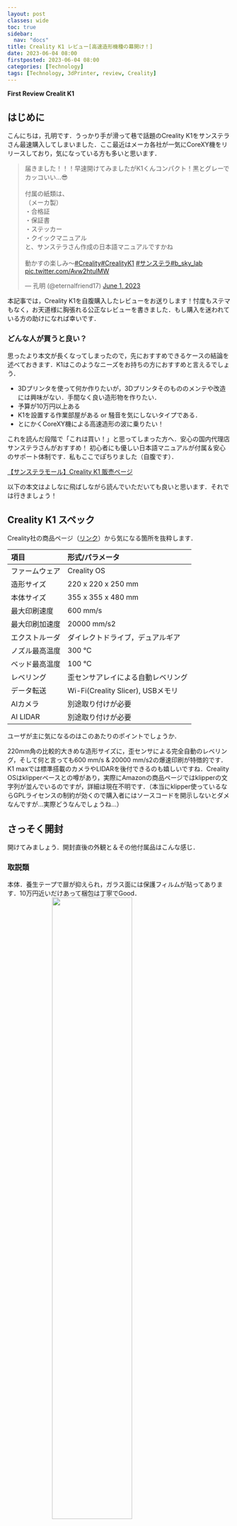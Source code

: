 ```yaml
---
layout: post
classes: wide
toc: true
sidebar:
  nav: "docs"
title: Creality K1 レビュー[高速造形機種の幕開け！]
date: 2023-06-04 08:00
firstposted: 2023-06-04 08:00
categories: [Technology]
tags: [Technology, 3dPrinter, review, Creality]
---
```


**First Review Crealit K1**

## はじめに
こんにちは，孔明です．うっかり手が滑って巷で話題のCreality K1をサンステラさん最速購入してしまいました．ここ最近はメーカ各社が一気にCoreXY機をリリースしており，気になっている方も多いと思います．

<!-- more -->

<blockquote class="twitter-tweet"><p lang="ja" dir="ltr">届きました！！！早速開けてみましたがK1くんコンパクト！黒とグレーでカッコいい…😎<br><br>付属の紙類は、<br>（メーカ製）<br>・合格証<br>・保証書<br>・ステッカー<br>・クイックマニュアル<br>と、サンステラさん作成の日本語マニュアルですかね<br><br>動かすの楽しみ〜<a href="https://twitter.com/hashtag/Creality?src=hash&amp;ref_src=twsrc%5Etfw">#Creality</a><a href="https://twitter.com/hashtag/CrealityK1?src=hash&amp;ref_src=twsrc%5Etfw">#CrealityK1</a> <a href="https://twitter.com/hashtag/%E3%82%B5%E3%83%B3%E3%82%B9%E3%83%86%E3%83%A9?src=hash&amp;ref_src=twsrc%5Etfw">#サンステラ</a><a href="https://twitter.com/hashtag/b_sky_lab?src=hash&amp;ref_src=twsrc%5Etfw">#b_sky_lab</a> <a href="https://t.co/Avw2htulMW">pic.twitter.com/Avw2htulMW</a></p>&mdash; 孔明 (@eternalfriend17) <a href="https://twitter.com/eternalfriend17/status/1664091848833646592?ref_src=twsrc%5Etfw">June 1, 2023</a></blockquote> <script async src="https://platform.twitter.com/widgets.js" charset="utf-8"></script>

本記事では，Creality K1を自腹購入したレビューをお送りします！忖度もステマもなく，お天道様に胸張れる公正なレビューを書きました．もし購入を迷われている方の助けになれば幸いです．


### どんな人が買うと良い？
思ったより本文が長くなってしまったので，先におすすめできるケースの結論を述べておきます．K1はこのようなニーズをお持ちの方におすすめと言えるでしょう．

- 3Dプリンタを使って何か作りたいが，3Dプリンタそのもののメンテや改造には興味がない．手間なく良い造形物を作りたい．
- 予算が10万円以上ある
- K1を設置する作業部屋がある or 騒音を気にしないタイプである．
- とにかくCoreXY機による高速造形の波に乗りたい！

これを読んだ段階で「これは買い！」と思ってしまった方へ．安心の国内代理店サンステラさんがおすすめ！
初心者にも優しい日本語マニュアルが付属＆安心のサポート体制です．私もここでぽちりました（自腹です）．

[【サンステラモール】Creality K1 販売ページ](https://c.affitch.com?ref=7ME5ZDYDWMYY&url=https://sunstella.co.jp/products/k1)

以下の本文はよしなに飛ばしながら読んでいただいても良いと思います．それでは行きましょう！


## Creality K1 スペック

Creality社の商品ページ（[リンク](https://www.creality.com/products/creality-k1-3d-printer)）から気になる箇所を抜粋します．

| 項目 | 形式/パラメータ |
| :---- | :---- |
| ファームウェア | Creality OS |
| 造形サイズ | 220 x 220 x 250 mm |
| 本体サイズ | 355 x 355 x 480 mm |
| 最大印刷速度 | 600 mm/s |
| 最大印刷加速度 | 20000 mm/s2 | 
| エクストルーダ | ダイレクトドライブ，デュアルギア |
| ノズル最高温度 | 300 ℃ |
| ベッド最高温度 | 100 ℃ |
| レベリング | 歪センサアレイによる自動レベリング |
| データ転送 | Wi-Fi(Creality Slicer), USBメモリ |
| AIカメラ | 別途取り付けが必要 |
| AI LIDAR | 別途取り付けが必要 |


ユーザが主に気になるのはこのあたりのポイントでしょうか．

220mm角の比較的大きめな造形サイズに，歪センサによる完全自動のレベリング，そして何と言っても600 mm/s & 20000 mm/s2の爆速印刷が特徴的です．K1 maxでは標準搭載のカメラやLIDARを後付できるのも嬉しいですね．Creality OSはklipperベースとの噂があり，実際にAmazonの商品ページではklipperの文字列が並んでいるのですが，詳細は現在不明です．（本当にklipper使っているならGPLライセンスの制約が効くので購入者にはソースコードを開示しないとダメなんですが…実際どうなんでしょうね…）


## さっそく開封
開けてみましょう．開封直後の外観と＆その他付属品はこんな感じ．


### 取説類
本体．養生テープで扉が抑えられ，ガラス面には保護フィルムが貼ってあります．10万円近いだけあって梱包は丁寧でGood．
<img src="https://lh3.googleusercontent.com/pw/AJFCJaWjwGB0xMZ-UEkuedEE8NLo8JG7aSoVrjpaKVuZquvwBphQZ4N7CoXf2AfFxx5ti-3cDtdCkpwf3ZMinSn4WMrXgeBX5BkM7IeR_fQn1FWx7IyM92A05s2tXPEQ5XNnfk4u0kH1wAVV8jEHevbIky8YSQ=w670-h893-s-no?authuser=0" width="60%" style="display: block; margin: auto;">

付属の紙類は，
メーカ製：
- 合格証
- 保証書
- ステッカー
- クイックマニュアル

サンステラさん購入特典：
- 日本語マニュアル

ですかね．~~三角形の合格証これいる…？？~~ Crealiryのゆるキャラステッカーは地味に嬉しいです．こんなんなんぼあっても良いですからね．

メーカ製のクイックマニュアルは「いつもの中華製簡易マニュアル」って感じのあっさりした内容．初心者の方はサンステラさん作成の日本語マニュアルを読むのがおすすめです．

<img src="https://lh3.googleusercontent.com/pw/AJFCJaU5Yd-oI5-cFXODv2Y5jsz5rQ23AC_uoBRfO101rQwDgt9nGpSkVpcGTJjfRTqml83MowyANqnWwbL2VOJiTkfxTdwNYUtLesfc_Q73_nv6or5T7YbjX5X50z09S2B18R3piDE6tks27Pz-muzuDdKRfg=w670-h893-s-no?authuser=0" width="60%" style="display: block; margin: auto;">


### その他の付属品

他には，
- いつものメンテ工具一式（レンチ，ニッパーなど）
- Hyper PLA フィラメント 200g
- スティックのり
- グリス
などが入っています．


<img src="https://lh3.googleusercontent.com/pw/AJFCJaVum64XgbIpDGP-SVM9bdqLwLyHJBKjrPvZHzd7xlZXdTyAcFtZdj_0xiQW3bLPJRToKSgrkTGb51VAoa-gSvxan9GP0bCHUtS9m7yFWGsIx8i_Z8mKosh_GptlVrntWfGq8EyFLzB8IRqTKdCKqO0piQ=w670-h893-s-no?authuser=0" width="60%" style="display: block; margin: auto;">


Hyper PLAがちゃんとサンプルで付いてくるのは非常にありがたい．買ってすぐ爆速印刷で遊べます．Hyper PLA通常のPLAよりも溶けやすく（もしかすると固まりやすい？），高速印刷に調整された特性があります．そのため，Hyper PLA想定の印刷速度で通常のPLAを使うとノズル詰まりの原因にもなったりしますので，高速印刷を行いたい場合は適したフィラメントを使うようにしましょう．

<img src="https://lh3.googleusercontent.com/pw/AJFCJaX-BYOW4scGoX4LcfZdN8dUYCZg1yvGkP0vJbLTJY-bZZFXFbzhnsVJTBJKLm-qPv1jScZ9IgTfVEFD4sNLc5HXjEnbS0jaQkUoca9Ts5eAFBRO3H3y-3UeUOpCExHTti-rZNjoBLS7lWtW0EyIUKw4mw=w670-h893-s-no?authuser=0" width="60%" style="display: block; margin: auto;">

この渋ーーいフォントのグリス，嫌いじゃないですよ．

## 開梱

梱包材を外していきます．公式が開梱動画をアップしてくれているので，これを参考にするのが良いでしょう．

<blockquote class="twitter-tweet"><p lang="ja" dir="ltr">【K1　箱出し動画】<br>明日からK1の5月入荷分が出荷開始になります！<br>箱からの出し方もちょっと癖があるので、<br>こちらの動画を事前にご確認ください！<a href="https://t.co/edKnDmrf89">https://t.co/edKnDmrf89</a></p>&mdash; 【3Dプリンター】サンステラ公式 (@sunstella_3d) <a href="https://twitter.com/sunstella_3d/status/1663503687929716736?ref_src=twsrc%5Etfw">May 30, 2023</a></blockquote> <script async src="https://platform.twitter.com/widgets.js" charset="utf-8"></script>

スポンジ外し……
<img src="https://lh3.googleusercontent.com/pw/AJFCJaX_Hdv-vFVydY-ShHivFcIUVeTiFmJmYlOyA4cJ-qpeC7fGP6uGuhjGwbpGc44xzRNQ6ggZH436QP61qzlrmgaAh9sed-KUJ3R0AgAmecekK0NBuy8PwMt5L_YFCProDFT0TrInQ589AY6zyvu879tiYg=w1190-h893-s-no?authuser=0" width="50%" style="display: block; margin: auto;">

庫内もしっかり緩衝材が詰まっています．
このスポンジを取り外した後に，ステージを固定しているネジを3本外す必要があります．
写真撮り忘れましたが，日本語マニュアルにも開梱動画にも載っているのでそちらを見てください．

<img src="https://lh3.googleusercontent.com/pw/AJFCJaVUohGoge2s4ewfGFhcvJ1YO_L7jdcORrl1GQO8qL8xGPNLzjTa7HkqbXZI99nZ1pspzdYYbHxPgGMTgZiPw8fgVDN7ltlA7jr76xGR1Xe7-Ugmkw2SgaWA2Jbp13iZmNkXmpL35Vgns3m2xOo0AXYPoA=w670-h893-s-no?authuser=0" width="60%" style="display: block; margin: auto;">


## 各部を見てみよう

ビルドプレートはこんな感じ．AmazonでPEIを名乗って交換品が売られていたので，きっとPEIなんだと思います．

<img src="https://lh3.googleusercontent.com/pw/AJFCJaWy8ejHG4vLqMKMmCCCAanwMRElVOg6ZgIklf-H4WyPkOl7bReAopTuVZgy6c-LJcj9iL3ShG3e6bR9eiNQV9u6wuROGShN_LwoGYiEK_JDgjFwRGlK5u4wy2fl7162GRfY0LxWKva_-YJ03M22ypl-WQ=w670-h893-s-no?authuser=0" width="60%" style="display: block; margin: auto;">


このプレート，奥に2箇所の切り欠きがあり，ステージのボルトの頭と噛み合うようになっています．これにより横方向の位置決めがストレスなく行えるわけです．考えた人は天才だと思います．Ender5-S1の頃からあるようですね．
<img src="https://lh3.googleusercontent.com/pw/AJFCJaVRkQKPC0ulhsZd6EhUx1yGqj1wQ_L7nMyczzhxEq0vBL8HYKCh9Z8Wq8N9I6x4jfei9LZG0NbOgqKXlE9zUvItCTMYrS1U37dCsytLHsEOaLK5xtTz8gEszdPEHEdTSmihP7z_3886scwZp3iv2QYnBw=w1190-h893-s-no?authuser=0" width="60%" style="display: block; margin: auto;">


プリントヘッドを駆動するためのモータ．CoreXYにおいてはAモータ（反対側はBモータ）と呼ばれることが多いですね．さすが高速印刷を謳っている機種，普段見るステッピングモータよりも1.5倍くらい長いです．
<img src="https://lh3.googleusercontent.com/pw/AJFCJaVVubZN8BufZKA5nNzaEqcgAPQxcFyUoSBnAkK7B6XxP_2oljV39xiFP9UAbnUqg-Bn7GV8e3MKN7R9SKVs2sAG8ccvbp6ahIyw_5MkUkdZCHLk1yfm4yqQ8wPyHNYKC3JQ7vkTER0GsKj6j3tNDiX5hw=w670-h893-s-no?authuser=0" width="60%" style="display: block; margin: auto;">

そして海外レビューで話題になってた歯付きプーリの幅とベルトの幅はやっぱり丁度ではないですね．

素人的には
・どうせテンションかかってるので摩擦でズレは抑え込まれる
・むしろベルトの側面が擦れないので良いのでは？

とか思ってるんですけど実際どうなんでしょう？詳しい方いらしたらTwitterで教えてください！

## 初期設定は自己診断だけ

開封が済んだら取説に従って自己診断を行います．加熱テストやファンの駆動テスト，共振を抑え込んで造形品質を上げるためのInput Shaperの調整，オートレベリングが走ります．

基本的に15分くらい休憩して待ってればOK．これが終わればフィラメントをセットして即印刷できます．セットアップも爆速ですね！！！「小難しい調整とかメンテはしたくない，私は出てくる造形物にしか興味ないんだ！！！」というニーズがある方に超おすすめできます．ノズルとベッドの隙間の調整のためにコピー用紙シャカシャカしなくて良いのは，初心者の間口を広げる観点で非常に有用だと思います．

<img src="https://lh3.googleusercontent.com/pw/AJFCJaUeYhaMWYWx0Tq20fIxkBvsEzKNCzLOrak8bTvtPUgsOM7WkmPQskZ6TThIbCcwzptH08cDIzAtbfeV4zIy41oVDlzIFYPOUnvUkA96rVyf4UplqOBL6m9BU6d_aNlWx8C5VfW4xrDOE73xizdGWyGeIw=w1190-h893-s-no?authuser=0" width="70%" style="display: block; margin: auto;">


オートレベリングの様子はこちら．
<blockquote class="twitter-tweet"><p lang="ja" dir="ltr">オートレベリング <a href="https://t.co/diiNatjJAH">pic.twitter.com/diiNatjJAH</a></p>&mdash; 孔明 (@eternalfriend17) <a href="https://twitter.com/eternalfriend17/status/1664280996630659080?ref_src=twsrc%5Etfw">June 1, 2023</a></blockquote> <script async src="https://platform.twitter.com/widgets.js" charset="utf-8"></script>


## Hyper PLAで色々印刷してみよう！

それではいよいよHyper PLAで調整も兼ねて出力いってみましょう！

### 高速印刷のテスト
まずはK1最大の特徴である600mm/sの超高速印刷から．本体内にデモ用のデータが最初から入っているので，これをポチれば始まります．


<blockquote class="twitter-tweet"><p lang="ja" dir="ltr">うぉぉぉおおおおおおお速いいいいいいいいこれがK1くんの本気<br><br>ドア開けて撮影してるのが怖いレベルで速い、そして当然だけど流石に音は気になる<a href="https://twitter.com/hashtag/Creality?src=hash&amp;ref_src=twsrc%5Etfw">#Creality</a><a href="https://twitter.com/hashtag/CrealityK1?src=hash&amp;ref_src=twsrc%5Etfw">#CrealityK1</a> <a href="https://twitter.com/hashtag/%E3%82%B5%E3%83%B3%E3%82%B9%E3%83%86%E3%83%A9?src=hash&amp;ref_src=twsrc%5Etfw">#サンステラ</a> <a href="https://t.co/BCV0tlnJBT">pic.twitter.com/BCV0tlnJBT</a></p>&mdash; 孔明 (@eternalfriend17) <a href="https://twitter.com/eternalfriend17/status/1664291649474940935?ref_src=twsrc%5Etfw">June 1, 2023</a></blockquote> <script async src="https://platform.twitter.com/widgets.js" charset="utf-8"></script>


うーん爆速．~~狂気を感じる．~~ 動画はガラスの扉を開けて撮影しているんですが，正直（ちょっと怖いので速くガラス閉めたいな）と思う程度には速かったです．動画で見るより実機のほうが速く感じると思います．

この速度でこの品質．化け物ですね…積層の跡が全く見えません…
<img src="https://lh3.googleusercontent.com/pw/AJFCJaUwH6xg5ZWbr08nT1Vd9lNaP-0wIZZgL2lLAVcu_m9IAwpk3ObrBZYxGHYGmmnu7PBFeaM3HOvzpj9sM89TxxPKkS-VsJAl4aGm0gwvfAd78Qi-vVj0kaEHl_4TWSVbKPMLPyzfjGhe1q5-agklbH9new=w1190-h893-s-no?authuser=0" width="80%" style="display: block; margin: auto;">

一点注意ポイントとしては，このテストデータは恐らくデモ用としてバチバチのチューニングが入っている花瓶モードであるということです．実際の部品等でこの表面品質と全く同レベルまでたどり着くのはかなり難しいでしょう（実際試しましたがむずかったです）．
デモとはポテンシャルを示すためのものであって，「全ての印刷がこの品質になります」を担保してくれるわけではないので過度な期待は禁物です．


### いつものベンチ船（フルサイズ）

お次は皆様おなじみの3DBenchyです([リンク](https://www.thingiverse.com/thing:763622))．

<img src="https://lh3.googleusercontent.com/pw/AJFCJaUG9vg2JijwY0DDgYK2hjf8XbhGqVZBfLHxcMd1WjhQf49PGMTb5QQ5R8dqj_Bt7F5J6g8lIwN7pfyssAamgX-qKed8NS8PzeAlX6i7oIIWMCBEuYLCBDCXo0ZSuXgpm1vSOHvKYi6iCtEDK0eb-1S9bw=w1190-h893-s-no?authuser=0" width="60%" style="display: block; margin: auto;">

普通にきれいですね．


<img src="https://lh3.googleusercontent.com/pw/AJFCJaWvpzDQohY-bQU4OkxWKFRqsryhSR5vSSjVp1DBoKUV7p-zF54hvOqqDQ-9NYHKM996bZbvw6W9BRUR-snc5LJpeD7kDNbvCuezv7mo6RIa0dQml9kEgE1Ab0NKKBRCrePAfmj9PvgUSzjQMBT-z5syeg=w654-h893-s-no?authuser=0" width="60%" style="display: block; margin: auto;">

積層を見上げてみても目立ちません．背面も良さそう．
<img src="https://lh3.googleusercontent.com/pw/AJFCJaUSitPUlRaFSDSashvGqJlqg_-xXVxZB6SOeGAoIz81dDFf73TVp3WJpdS6y0mWNoKP5NLBMZQi7U22IJU_3IzqtkX5IBbJJn0wNEmwAPJG8cJGigGC76xtq8oveFeLi9cQvyLPzDOmfjZW8Noo4quOaw=w559-h893-s-no?authuser=0" width="60%" style="display: block; margin: auto;">

底面．かんぺき！！
<img src="https://lh3.googleusercontent.com/pw/AJFCJaUHO_V8BdsXuQkrdc4OVeILtdQf61nejzEnT7IeUWKwt8_RfQ13x2AiIGT9eusfX84SUYuG-hvf6mb0Z_wmW3VzPSLt4Vg2PNX5E1WveCobutZa9_fGsMTiLjhARb6TThCQHEnYm4gxLuf818livrc9mA=w1291-h893-s-no?authuser=0" width="60%" style="display: block; margin: auto;">

これらは全力の速度は出しておらず，30分前後で印刷しました．
一般的には90分程度かかるモデルですので，実はこの時点でもかなり速い．

### たくふろくん

TwitterでFFの[たくふろ](https://twitter.com/takufrog)くんが「自分自身を3Dスキャンしてモデル公開」という離れ業をやっていたのを思い出したので，K1の印刷サンプルとして印刷してみました（[リンク](https://www.printables.com/model/434905-takufrog)）．

元データのままだと大きくて時間かかりそうだったので，各軸50%に縮めています．

首から下が印刷できたところ．中々にシュールな絵面（）
<img src="https://lh3.googleusercontent.com/pw/AJFCJaWm6jBB2nfoDITHJ8jQfkI2RLYlaONsaRwykHfHun2BgMHxh6flouAVJCSKNy6RXp2g2JH1KXQPJl5uAt527zrxanMGO3985iUykmpOcAVxlLtILWSVRj4BwA8I5nSKXXvu__FW3AyUuuPKXEYegyA0cA=w1318-h893-s-no?authuser=0" width="60%" style="display: block; margin: auto;">

印刷終了．ちょこん．
<img src="https://lh3.googleusercontent.com/pw/AJFCJaW6nO6kmQhw-E0MJUFK531w9bft5E9y0QjwjK_aiELeOK-f6DQ0VWq7iYjmY-j-P487hHt6n1Vv4HHfEuZaUiWB9LQZ7BLFwuVEigtQtSsRGeruUS1trgkrdzDyahXkuTjJ-ZCGgHpCrvKU1kfBto6MuA=w670-h893-s-no?authuser=0" width="60%" style="display: block; margin: auto;">

近くで見るとこんな感じ．きれいに印刷できてますね．
<img src="https://lh3.googleusercontent.com/pw/AJFCJaXPs480Pmu2CfFAwlcqmygrpmNM3P0UU4cchjcD2cQJqneM7cbEmT73XBV5RDkrfUnAWH_BwK1VKvopId9zZ0u1KrdqGTr2KJwoE_ItvusdicEuaBHLwpCAGlzkX_wUY3V-T9mjB0of0DTiGIHfX_NGjQ=w584-h893-s-no?authuser=0" width="60%" style="display: block; margin: auto;">

後ろ姿．服のシワも表現されています．Hyper PLAかなりポテンシャル高いですね．
<img src="https://lh3.googleusercontent.com/pw/AJFCJaVySgjc1wlP57y7lIEFkOhMGAARINWFKBUBt1mMz1pEnHDierGhoa8Eac5j3SbxOis7LqmCzUuRKijSi2TtfVgdnOkxe8_cJBG46S6xi-ZXVqYi8k9iPm3NDdW2HX8KX4WTPTPREtZYNORUEmIxTuc8Qg=w651-h893-s-no?authuser=0" width="60%" style="display: block; margin: auto;">

### ラズピコのケース

どんどんいきましょう．お次はRaspberry Pi Pico W，通称ラズピコのケースです．
こちらのデータを印刷しました（[リンク](https://www.thingiverse.com/thing:4754312)）．

パチっとはめ込む式のモデルでしたが，一発できっちり入ってくれました．嵌合ばっちり！
<img src="https://lh3.googleusercontent.com/pw/AJFCJaVRbxlKJM1QRAirZ18q-HM1Ac_sh2rE_QgZr6_Kvsuz0A9JOhEiNXDI1VLz0kvDYZpOV4kZYVb_L533qHZNg5RsmgvQfeheiPFiVOXQh5SFxVkQyNT_m0Q586zR14SfDSilW3XB94letijPCWRoRMmepQ=w931-h893-s-no?authuser=0" width="60%" style="display: block; margin: auto;">

底面はこんなかんじ．滑らかテクスチャのビルドプレートなので，底面もつるっと仕上がります．
<img src="https://lh3.googleusercontent.com/pw/AJFCJaVQ99GF5awhVTqplx2T3HzpKHQReogvGALPtvRI-coGSYP2C2VpyRexUw6i3hmdHBkpcKYSn4iKdC2qDOz-KEy2w9kcAzMvLgj4Qf_HbakL04IBiYa8uif-8Sm3UYK4nCf9xhdqVNdz2v0y1bE4nSLzlQ=w689-h893-s-no?authuser=0" width="60%" style="display: block; margin: auto;">

### ナナゴーベンチー
いつものベンチ船を角軸75%サイズに縮めて印刷したものです．Twitterでプチ流行っていたので乗りました．

一回フルサイズを印刷しているので加えて言う事はないですね…普通にきれいな仕上がりです．
<img src="https://lh3.googleusercontent.com/pw/AJFCJaVSeAY0YEc23-7-YosJbLjNV9bj4VASQzpIGr0Z-2YMcYxZhHwUx22XJ__y3yFtaT1D1QGIHyAOWbOHc8uO8hBqnWO6VF29DxpirtWRFnWoG4dXcfVIk8P_JXftLpgDItsa41zviwovz3887tM74Qh_lw=w733-h893-s-no?authuser=0" width="60%" style="display: block; margin: auto;">

底面も問題なし！
<img src="https://lh3.googleusercontent.com/pw/AJFCJaWJKmeiUw7FYIqCMPzT1o9RpQY1bpjz1xGlsQE64tTjT1s0r8C_Mi4zXxVpvE7-yXMq_T0mOwI5dIt4FcwBRiveN1OeAHYbB0FLUten5Q3KrMUqpONCOE73fr-guxDtgZF4X6wbY75iK5HI-1wmtdmo8g=w1256-h893-s-no?authuser=0" width="60%" style="display: block; margin: auto;">

### キャリブレーションキューブ

船と同じくらいおなじみの20mmキャリブレーションキューブ．リンクは[こちら](http://www.thingiverse.com/thing:1278865)です．

まずは低速設定（速度50mm/s程度）で印刷してみた結果から．ちなみに細かい調整は全くせず，プロファイル選んで印刷ボタン押しただけです．

X方向: 20.00 mm
<img src="https://lh3.googleusercontent.com/pw/AJFCJaVJeb6I5MtA1qvTsRcHX7XQLiEgKO0TvSib7DnrIRcob_8bnB6SaKxui84lPe-9PWvXwTxKv-pcnWZ6mI3A4rBG2ac5fnHoIzI-8FzqI2rHPpAavoLMJBmySbnPhUwI-Z5TzS7pPc98_oqhc1xLzBSKgA=w1140-h893-s-no?authuser=0" width="60%" style="display: block; margin: auto;">

Y方向: 20.02 mm
<img src="https://lh3.googleusercontent.com/pw/AJFCJaW1wNUZSMKruQlf0U3uaf1A1kKAbzU1LRku3mH28SLkCQVJcC3FqUk3UsxH0ywNNhlmFaqb7MZiFFEB-nNYh6plM07450MYw3gjUzfeX4uhHB2avBbwMI9YErjqxHpJ-Yf8I-UeJCZ-kNqj3SCfU2tXuQ=w1121-h893-s-no?authuser=0" width="60%" style="display: block; margin: auto;">

Z方向: 20.08 mm
<img src="https://lh3.googleusercontent.com/pw/AJFCJaUkjDAQ7R1wMpely93qX2y6WkxhhtYxD0rWzdPEV2sr9Wn7bSzQUFKlBysf-sg26i3vY5zyw2m_WuxsSh7Hxx8OElhS2IAemjFGfMvpfJz8wzQibX4fxUlqUnKnmcVi_Cn4FDJ75AROJMgOOMByH6Q25g=w1063-h893-s-no?authuser=0" width="60%" style="display: block; margin: auto;">

吊しでこの精度，さすがメーカ純正フィラメントです．一回これを体験してしまうと自分でパラメータ追い込む気力が消滅しますね…

続きまして高速印刷．300 mm/sのプロファイルを選んで，同じく印刷ボタンを押すだけです．

X方向: 19.98 mm
<img src="https://lh3.googleusercontent.com/pw/AJFCJaUK2NfmpJqcNfJM5fHGV8p8mXHIbM4jrDWi_oNHTYRsDrkiEagukZbUlNHWnrmS4ENxIFNYg6C8I9e9NJWM187m5Q7A45OUzx1LVLggQmhyMFok65sx-3SCW0IR8Cv6NusdCpbXmsD5Mip2mNiXOscDcQ=w1094-h893-s-no?authuser=0" width="60%" style="display: block; margin: auto;">

Y方向: 20.05 mm
<img src="https://lh3.googleusercontent.com/pw/AJFCJaWvriS1wgJNImuUtlHw72Ok2HuFkGKgelnfHD3lRwzJFEQDNeOAmSU6OhvyVVNWpDVW8JBUIbFUhGfsZBMHBRv25D0bPFyO5cPp_m1rYT_vTWnqN5SVZNOsezhPYPLUC-LT958b_PQEPtJz8kDwo1u4uA=w945-h893-s-no?authuser=0" width="60%" style="display: block; margin: auto;">

Z方向: 20.09 mm
<img src="https://lh3.googleusercontent.com/pw/AJFCJaUBtrvSOqRnnqZUzJrEaeWfzbQonv05xLrtw1UOlKhJ2CTHNSN9FhqJTQXbRDL_4MOIu7VIU7HBvOkZQ5bhazNRik8pU2fInn8GmZC4E6rhrk1obrlRjEdvtFQUkDYHxutG9hMxb4Xsf0jmCz8JaXlqCw=w1006-h893-s-no?authuser=0" width="60%" style="display: block; margin: auto;">

寸法精度は申し分ないですね．ただし，爆速印刷の影響で形や表面の綺麗さには多少影響が出ています．角がなまったりフットプリントが出たり（これはAuto brimかも），表面に多少の波打ちは現れています．速度と品質のバランスが良いところを今後探したい所存です．

## 社外フィラメントを使ってみよう
せっかくなので社外フィラメントも試してみましょう．今回はPolymaker製のPolyMax PLAを試してみます．PolyMaxはPLAなのにABSに近い靭性があり，非常に扱いやすい機械特性になったPLAです．私はサンステラさんの福袋で入手しましたが，普通に買うと750gで6000円もするお高めフィラメントです．詳細は[こちら](https://sunstella.co.jp/collections/polymaker/products/polymax-pla)．

設定はHyper PLAのパラメータをベースに，速度120 mm/s & 加速度10000 mms/s2まで下げて，線幅を0.4 mmにしています．他はそのままです．

### ナナゴーベンチー

使ったデータは先程と一緒です．積層の跡は照明の加減でよく見えるようになりますが，キレイな範囲だと思います．
<img src="https://lh3.googleusercontent.com/pw/AJFCJaXnp9hdudOYOSTeStwhKtihWirHxNcmqjU4I3Bq6OYeXTvlIGmTMRiwk4xQ-cge6iSwM44sDYur90LcQ-Ja2_u5lqCkRkW7PAwFvGbzl8NOKtVWC2NpZfVCZVc7_mqJIBK-3BVep_3eMxUxmkJW5gBklw=w590-h893-s-no?authuser=0" width="60%" style="display: block; margin: auto;">


後ろから．窓のオーバーハングや煙突も問題なし．
<img src="https://lh3.googleusercontent.com/pw/AJFCJaXhGPAHqq3FVxeCouq648FaV3lzdzC49uqlWAC_HkC7TNFQ0B3TGkXghm76wB17q2TCR9pVSRystk4F_Cm746JUoJC6kdPLLKoNauMQ6u8Vrq9iOwpoA-DdDVwg-kmkYnGz-zg9IrGN96YbAWPSTCPuUA=w624-h893-s-no?authuser=0" width="60%" style="display: block; margin: auto;">


底面．これはもう完璧と言わざるを得ないですね．
<img src="https://lh3.googleusercontent.com/pw/AJFCJaXV7yuihI_lC5Jo3v1h27KJJy4XPgglj69wlK-JJvm31EqkiXREyUdOLzrtKO8IJltVm6uvQmAO8PWphJli8yXUeMd0EaAi001Wxqkjyqay2ClXuPH0F2jPiHONcFvLoRVmF3X1aAXOxPQy-VGo9pZ9Ng=w1439-h893-s-no?authuser=0" width="60%" style="display: block; margin: auto;">

### キャリブレーションキューブ

続きましてこちらも先程と同じキャリブレーションキューブです．

X方向: 20.07 mm
<img src="https://lh3.googleusercontent.com/pw/AJFCJaVFepK3nqZjVqoYvrGw_XJtcWlcYXQSkmv7uUW9r4ZTU9vsh9nDPP0pmA_dTcCkVqdzH-NzPJTW04h-z9VETcEO4RqzOVHEDS-kWSCZV3MZu4SHo6ukALBkRQFozWcrC_YDR0aprkwhc7_Aw7zdUFaHnw=w1096-h893-s-no?authuser=0" width="60%" style="display: block; margin: auto;">

Y方向: 20.06 mm
<img src="https://lh3.googleusercontent.com/pw/AJFCJaXkoVfXNtPolTS_mbC66n_PXibF9Hhc3qjeK3m3i4nAL6MUglfVo0TWlyogdqvdewi5-jH0FRby2f7NPbVUNn_6Ord06rsly1-R9g_5MttLMAEHIUIxSSnavCcx18illlbeOd3_s78Pb0p4hb5bM2jMfw=w986-h893-s-no?authuser=0" width="60%" style="display: block; margin: auto;">

Z方向: 20.06 mm
<img src="https://lh3.googleusercontent.com/pw/AJFCJaWFkdtUotkBPdiC-7vn_ZzVA8alUYJpUCKorLrGXoDIsV0a58u0kd5N3HWw_erUnZ8_rIuupTdquKdc9_VxDPqC6tAshK8oMPURojGGx46LelyGdjAXBghVJwFzpejpmd7_Lums96hThYvU6GQQ_vSJ1Q=w961-h893-s-no?authuser=0" width="60%" style="display: block; margin: auto;">

申し分ない精度が出ています．これならロボの部品作るのにもそのまま使えそうで嬉しいです~~めっちゃ高いけど！！~~


## 所感

色々なモデルを印刷してみての使用感をまとめます．

### おすすめポイント

1. **とにかく！速い！！**
これがおすすめポイントの7割くらいを占めますが，吊しでこの爆速は非常に素晴らしい仕上がりです．かつてはVoronやFraxinusなどの自組機体を有識者の潤沢なカンと経験でシビアに調整してようやく得られた速度が，箱から出すだけでサクッと手に入るという体験が何よりの価値だと思います．造形が爆速になると積層ピッチを細かくしてもそれなりの時間で印刷が完了できるため，結果として表面がキレイになったりするケースもありそうです．


1. **セットアップ簡単！**
箱から出して自己診断を行ったらセットアップ完了です．有識者の潤沢な（以下略）．とにかく「吊しで高い性能を！」なニーズ向きだと思います．


1. **お値段以上の性能**
サンステラさんで9.9万円（初回セールでは8.8万円）とギリ10万円を切る値段でありながら，このお手軽＆高速造形の両立は価格以上の価値があると思います．決して安くはありませんが…


1. **操作のUIが使いやすい**
二昔前の3Dプリンタといえば解像度低めのLCDにロータリーのノブが付いていて操作するUIが多く見られましたが，今どきは4インチ越えのフルカラータッチスクリーン！初心者への敷居を下げる意味でも有用だと思います．もちろん慣れた人にとってもユーザフレンドリーなUIであるに越したことはありません．


1. **Wi-Fi転送が便利**
現状は純正スライサであるCreality SlicerやCreality Cloudからのみしか使えませんが，Wi-Fi転送できるのも推しポイントです．ドラム式洗濯機の洗剤自動投入と同じく，「地味だけどチリツモでQOLが上がる」系の便利機能だと思っています．

1. **見た目がカッコいい&コンパクト**
これはシンプルに好みの問題ですが，シルバーのフレームにスモークパネルは非常にスタイリッシュです．見た目だけならインテリアとしても成立するでしょう．~~駆動が爆音なのでリビングに置くことはおすすめしませんが．~~ 少なくとも同社のSermoon V1 Proよりこちらの方が圧倒的に好みです．本体サイズも造形サイズに対して小さく収まっているので扱いは従来のものと比べると良いでしょう．


### いまいちポイント

1. **とにかく！駆動音が！大音量！！！！！**
高速造形と引き換えに静音性は失われたと思って購入しましょう．少なくとも，1Kの賃貸に住んでいて居住空間にK1を設置する場合はそれなりの覚悟が必要です．高速で吐出される樹脂を一気に冷やし固めるために超大型のファンが搭載されており，これがかなりの音を出します．SONYのノイキャンヘッドホンをしていても全然貫通してくるレベルなので，木造の防音性が低い家にお住まいの場合や家族と暮らしている方は事前に相談することを推奨します．そうでないと，幼い頃の「ちょっと母さんいまテレビいいところなんだから掃除機やめてよ聞こえない！！！！」を思い出すことになるでしょう．

1. **klipperの設定ファイルに触れない**
これがいまいちポイントになるかどうかはかなーり人によりますが，「klipper搭載機種なのか！！いつもみたいにprinter.cfgをばりばりに調整して全力でカスタムしたい！」という方はまだステイです．少なくとも2023年6月6日時点では，設定ファイルに触ることはできずPAも調整できずbed meshの点数も変えられません．ファームのソースコードもまだ配布されていないため，ハックにはまだ時間がかかりそうかな…と僕は半ばあきらめています．同社のSonicPadはファーム更新でSSH接続方法が公開されたそうなので，気長に待つことにしました．

1. **安くはない**
「価格以上の価値」と前述しましたが，そうは言っても約10万円は安くありません．2～4万円程度でKP3SやCRUX1，Ender3などが，5～7万円でVoronのキットが買えることを加味し，メンテ/組み立ての手間と吊し性能のための価格をよく吟味しましょう．私ですか？勢いで買いました．

### どんな人が買うと良い？（再掲）

以上の内容を踏まえて，K1はこのようなニーズをお持ちの方におすすめと言えるでしょう．
- 3Dプリンタを使って何か作りたいが，3Dプリンタそのもののメンテや改造には興味がない．手間なく良い造形物を作りたい．
- 予算が10万円以上ある
- K1を設置する作業部屋がある or 騒音を気にしないタイプである．
- 細かいことはどうでも良いからとにかくCoreXY機による高速造形の波に乗りたい！

## まとめ

いかがでしたか？万人におすすめはできませんが，需要を吟味した上で刺さった方には間違いなく良い相棒になってくれる機体だと思います．まさに良くも悪くも「高速造形機種の幕開け！」と呼べる機体でした．これを読んでくれたあなたの3Dプリンタライフの一助になれば幸いです．


[【サンステラモール】Creality K1 販売ページ](https://c.affitch.com?ref=7ME5ZDYDWMYY&url=https://sunstella.co.jp/products/k1)

K1から造形エリアが大きくなり，カメラとLIDARも追加された K1 MAXも販売中のようです．気になった方はページチェックしてみてください！

[【サンステラモール】Creality K1 MAX 販売ページ](https://c.affitch.com?ref=7ME5ZDYDWMYY&url=https://sunstella.co.jp/products/creality-k1-max-fdm)

それでは．

**おまけ**
私の生の声は本記事冒頭にも貼った以下のツイートツリーから追えます．この記事に載らなかった内容や今後の使用感も追記していく予定ですので，気になる方は覗いてみてください．

<blockquote class="twitter-tweet"><p lang="ja" dir="ltr">届きました！！！早速開けてみましたがK1くんコンパクト！黒とグレーでカッコいい…😎<br><br>付属の紙類は、<br>（メーカ製）<br>・合格証<br>・保証書<br>・ステッカー<br>・クイックマニュアル<br>と、サンステラさん作成の日本語マニュアルですかね<br><br>動かすの楽しみ〜<a href="https://twitter.com/hashtag/Creality?src=hash&amp;ref_src=twsrc%5Etfw">#Creality</a><a href="https://twitter.com/hashtag/CrealityK1?src=hash&amp;ref_src=twsrc%5Etfw">#CrealityK1</a> <a href="https://twitter.com/hashtag/%E3%82%B5%E3%83%B3%E3%82%B9%E3%83%86%E3%83%A9?src=hash&amp;ref_src=twsrc%5Etfw">#サンステラ</a><a href="https://twitter.com/hashtag/b_sky_lab?src=hash&amp;ref_src=twsrc%5Etfw">#b_sky_lab</a> <a href="https://t.co/Avw2htulMW">pic.twitter.com/Avw2htulMW</a></p>&mdash; 孔明 (@eternalfriend17) <a href="https://twitter.com/eternalfriend17/status/1664091848833646592?ref_src=twsrc%5Etfw">June 1, 2023</a></blockquote> <script async src="https://platform.twitter.com/widgets.js" charset="utf-8"></script>

## 関連記事
- [Creality K1の水平レベリング調整](https://kim-xps12.github.io/b-sky-lab/technology/2023/06/26/CrealityK1-leveling.html)
- [Creality K1のfluidd開放とタイムラプス設定](https://kim-xps12.github.io/b-sky-lab/technology/2023/07/02/CrealityK1-fluidd-timelapse.html)
- [Creality K1でABSを印刷したい！](https://kim-xps12.github.io/b-sky-lab/technology/2023/07/08/CrealityK1-ABS.html)